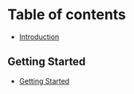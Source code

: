# Table of contents

* [Introduction](README.md)

## Getting Started

* [Getting Started](getting-started/getting-started.md)


